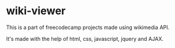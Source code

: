 # wiki-viewer
This is a part of freecodecamp projects made using wikimedia API.

It's made with the help of html, css, javascript, jquery and AJAX.
